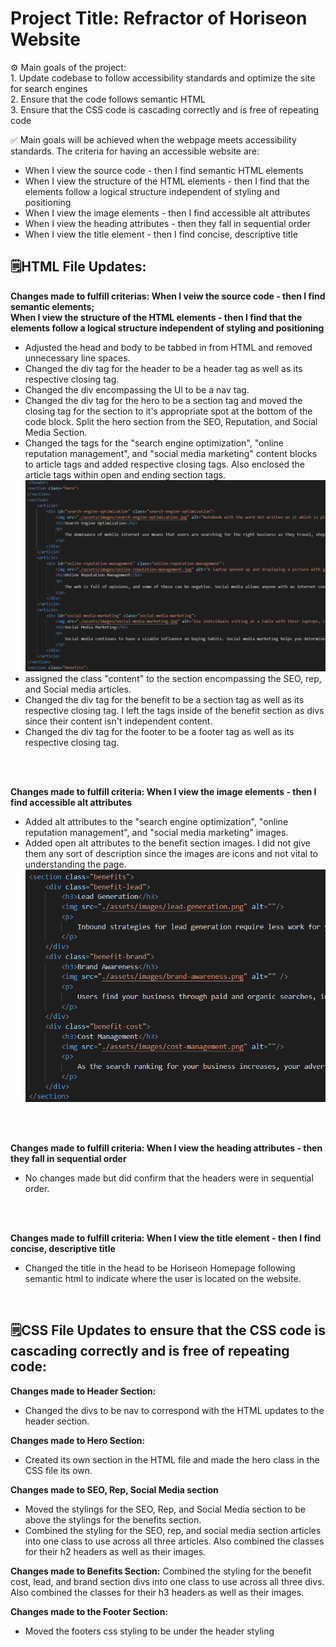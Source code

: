 # Project Title: Refractor of Horiseon Website

⚙️ Main goals of the project: </br>
    1. Update codebase to follow accessibility standards and optimize the site for search engines </br>
    2. Ensure that the code follows semantic HTML </br>
    3. Ensure that the CSS code is cascading correctly and is free of repeating code</br>


✅ Main goals will be achieved when the webpage meets accessibility standards. The criteria for having an accessible website are: </br>
* When I view the source code - then I find semantic HTML elements </br>
* When I view the structure of the HTML elements - then I find that the elements follow a logical structure independent of styling and positioning </br>
* When I view the image elements - then I find accessible alt attributes </br>
* When I view the heading attributes - then they fall in sequential order </br>
* When I view the title element - then I find concise, descriptive title </br>

## 🗒️HTML File Updates:

**Changes made to fulfill criterias: When I veiw the source code - then I find semantic elements; </br> When I view the structure of the HTML elements - then I find that the elements follow a logical structure independent of styling and positioning** </br>

* Adjusted the head and body to be tabbed in from HTML and removed unnecessary line spaces.
* Changed the div tag for the header to be a header tag as well as its respective closing tag.
* Changed the div encompassing the Ul to be a nav tag.
* Changed the div tag for the hero to be a section tag and moved the closing tag for the section to it's appropriate spot at the bottom of the code block. Split the hero section from the SEO, Reputation, and Social Media Section.
* Changed the tags for the "search engine optimization", "online reputation management", and "social media marketing" content blocks to article tags and added respective closing tags. Also enclosed the article tags within open and ending section tags.
![alt text](./screenshots/screenshot-two.png)
* assigned the class "content" to the section encompassing the SEO, rep, and Social media articles.
* Changed the div tag for the benefit to be a section tag as well as its respective closing tag. I left the tags inside of the benefit section as divs since their content isn't independent content.
* Changed the div tag for the footer to be a footer tag as well as its respective closing tag.

</br>
</br>

**Changes made to fulfill criteria: When I view the image elements - then I find accessible alt attributes** </br>
* Added alt attributes to the "search engine optimization", "online reputation management", and "social media marketing" images.
* Added open alt attributes to the benefit section images. I did not give them any sort of description since the images are icons and not vital to understanding the page.
![alt text](./screenshots/screenshot-three.png)

</br>
</br>

**Changes made to fulfill criteria: When I view the heading attributes - then they fall in sequential order** </br>
* No changes made but did confirm that the headers were in sequential order.
</br>
</br>

**Changes made to fulfill criteria: When I view the title element - then I find concise, descriptive title** </br>
* Changed the title in the head to be Horiseon Homepage following semantic html to indicate where the user is located on the website.

</br>

## 🗒️CSS File Updates to ensure that the CSS code is cascading correctly and is free of repeating code:

**Changes made to Header Section:**
* Changed the divs to be nav to correspond with the HTML updates to the header section.

**Changes made to Hero Section:**
* Created its own section in the HTML file and made the hero class in the CSS file its own.

**Changes made to SEO, Rep, Social Media section**
* Moved the stylings for the SEO, Rep, and Social Media section to be above the stylings for the benefits section.
* Combined the styling for the SEO, rep, and social media section articles into one class to use across all three articles. Also combined the classes for their h2 headers as well as their images.

**Changes made to Benefits Section:**
 Combined the styling for the benefit cost, lead, and brand section divs into one class to use across all three divs. Also combined the classes for their h3 headers as well as their images.

**Changes made to the Footer Section:**
* Moved the footers css styling to be under the header styling


